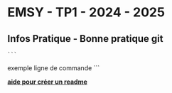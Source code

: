 # EMSY - TP1 - 2024 - 2025
## Infos Pratique - Bonne pratique git

	```
  exemple ligne de commande 
	```

 **[aide pour créer un readme](https://docs.github.com/fr/get-started/writing-on-github/getting-started-with-writing-and-formatting-on-github/basic-writing-and-formatting-syntax#GitHub-flavored-markdown)**
